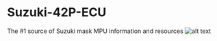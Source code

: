 # Suzuki-42P-ECU
The #1 source of Suzuki mask MPU information and resources 
 ![alt text](https://pasteboard.co/1ydCnrPaT7p2.jpg)
